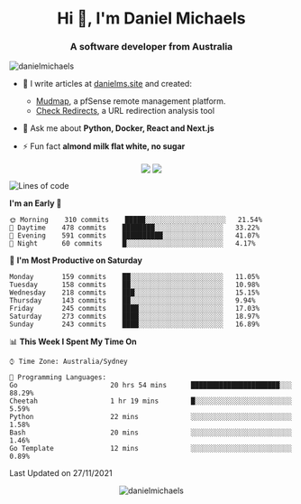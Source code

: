 <h1 align="center">Hi 👋, I'm Daniel Michaels</h1>
<h3 align="center">A software developer from Australia</h3>
<p align="left"> <img src="https://komarev.com/ghpvc/?username=danielmichaels" alt="danielmichaels" /> </p>

- 📝 I write articles at [danielms.site](https://danielms.site?ref=danielmichaels-github) and created:
    - [Mudmap](https://mudmap.io?ref=danielmichaels-github), a pfSense remote management platform.
    - [Check Redirects](https://www.check-redirects.com?ref=danielmichaels-github), a URL redirection analysis tool
- 💬 Ask me about **Python, Docker, React and Next.js**

- ⚡ Fun fact **almond milk flat white, no sugar**

<p align="center">
<a href="https://twitter.com/dansult" target="_blank"><img align="center" src="https://img.shields.io/badge/twitter-%231DA1F2.svg?&style=for-the-badge&logo=twitter&logoColor=white"></a>
<a href="https://linkedin.com/in/daniel-michaels" target="_blank"><img align="center" src="https://img.shields.io/badge/linkedin-%230077B5.svg?&style=for-the-badge&logo=linkedin&logoColor=white"></a>
</p>

<!--START_SECTION:waka-->
![Lines of code](https://img.shields.io/badge/From%20Hello%20World%20I%27ve%20Written-396101%20lines%20of%20code-blue)

**I'm an Early 🐤** 

```text
🌞 Morning    310 commits    █████░░░░░░░░░░░░░░░░░░░░   21.54% 
🌆 Daytime    478 commits    ████████░░░░░░░░░░░░░░░░░   33.22% 
🌃 Evening    591 commits    ██████████░░░░░░░░░░░░░░░   41.07% 
🌙 Night      60 commits     █░░░░░░░░░░░░░░░░░░░░░░░░   4.17%

```
📅 **I'm Most Productive on Saturday** 

```text
Monday       159 commits    ██░░░░░░░░░░░░░░░░░░░░░░░   11.05% 
Tuesday      158 commits    ██░░░░░░░░░░░░░░░░░░░░░░░   10.98% 
Wednesday    218 commits    ███░░░░░░░░░░░░░░░░░░░░░░   15.15% 
Thursday     143 commits    ██░░░░░░░░░░░░░░░░░░░░░░░   9.94% 
Friday       245 commits    ████░░░░░░░░░░░░░░░░░░░░░   17.03% 
Saturday     273 commits    ████░░░░░░░░░░░░░░░░░░░░░   18.97% 
Sunday       243 commits    ████░░░░░░░░░░░░░░░░░░░░░   16.89%

```


📊 **This Week I Spent My Time On** 

```text
⌚︎ Time Zone: Australia/Sydney

💬 Programming Languages: 
Go                       20 hrs 54 mins      ██████████████████████░░░   88.29% 
Cheetah                  1 hr 19 mins        █░░░░░░░░░░░░░░░░░░░░░░░░   5.59% 
Python                   22 mins             ░░░░░░░░░░░░░░░░░░░░░░░░░   1.58% 
Bash                     20 mins             ░░░░░░░░░░░░░░░░░░░░░░░░░   1.46% 
Go Template              12 mins             ░░░░░░░░░░░░░░░░░░░░░░░░░   0.89%

```


 Last Updated on 27/11/2021
<!--END_SECTION:waka-->

<p align="center"> <img src="https://github-readme-stats.vercel.app/api?username=danielmichaels&show_icons=true" alt="danielmichaels" /> </p>

